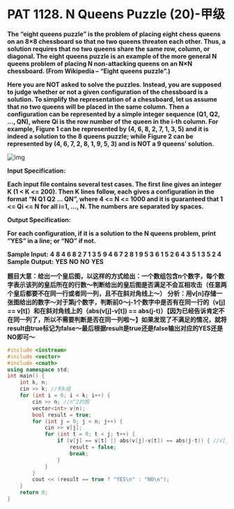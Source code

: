 # PAT 1128. N Queens Puzzle (20)-甲级

**The “eight queens puzzle” is the problem of placing eight chess queens on an 8×8 chessboard so that no two queens threaten each other. Thus, a solution requires that no two queens share the same row, column, or diagonal. The eight queens puzzle is an example of the more general N queens problem of placing N non-attacking queens on an N×N chessboard. (From Wikipedia – “Eight queens puzzle”.)**

**Here you are NOT asked to solve the puzzles. Instead, you are supposed to judge whether or not a given configuration of the chessboard is a solution. To simplify the representation of a chessboard, let us assume that no two queens will be placed in the same column. Then a configuration can be represented by a simple integer sequence (Q1, Q2, …, QN), where Qi is the row number of the queen in the i-th column. For example, Figure 1 can be represented by (4, 6, 8, 2, 7, 1, 3, 5) and it is indeed a solution to the 8 queens puzzle; while Figure 2 can be represented by (4, 6, 7, 2, 8, 1, 9, 5, 3) and is NOT a 9 queens’ solution.**

![img](https://cdn1.liuchuo.net/wp-content/uploads/2016/08/1128.png)

**Input Specification:**

**Each input file contains several test cases. The first line gives an integer K (1 < K <= 200). Then K lines follow, each gives a configuration in the format “N Q1 Q2 … QN”, where 4 <= N <= 1000 and it is guaranteed that 1 <= Qi <= N for all i=1, …, N. The numbers are separated by spaces.**

**Output Specification:**

**For each configuration, if it is a solution to the N queens problem, print “YES” in a line; or “NO” if not.**

**Sample Input:**
**4**
**8 4 6 8 2 7 1 3 5**
**9 4 6 7 2 8 1 9 5 3**
**6 1 5 2 6 4 3**
**5 1 3 5 2 4**
**Sample Output:**
**YES**
**NO**
**NO**
**YES**

**题目大意：给出一个皇后图，以这样的方式给出：一个数组包含n个数字，每个数字表示该列的皇后所在的行数～判断给出的皇后图是否满足不会互相攻击（任意两个皇后都要不在同一行或者同一列，且不在斜对角线上～）**
**分析：用v[n]存储一张图给出的数字～对于第j个数字，判断前0～j-1个数字中是否有在同一行的（v[j] == v[t]）和在斜对角线上的（abs(v[j]-v[t]) == abs(j-t)）【因为已经告诉肯定不在同一列了，所以不需要判断是否在同一列啦～】如果发现了不满足的情况，就将result由true标记为false～最后根据result是true还是false输出对应的YES还是NO即可～**

```c++
#include <iostream>
#include <vector>
#include <cmath>
using namespace std;
int main() {
    int k, n;
    cin >> k; //判k组
    for (int i = 0; i < k; i++) {
        cin >> n; //n^2的图
        vector<int> v(n);
        bool result = true;
        for (int j = 0; j < n; j++) {
            cin >> v[j];
            for (int t = 0; t < j; t++) {
                if (v[j] == v[t] || abs(v[j]-v[t]) == abs(j-t)) { //v[j]==v[t]说明行相同，abs(v[j]-v[t])==abs(j-t)说明在斜对角线上
                    result = false;
                    break;
                }
            }
        }
        cout << (result == true ? "YES\n" : "NO\n");
    }
    return 0;
}
```

